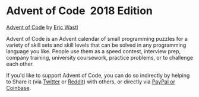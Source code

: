 # Advent of Code ­ 2018 Edition

[Advent of Code](http://adventofcode.com/2018/about) by [Eric Wastl](http://was.tl/)

Advent of Code is an Advent calendar of small programming puzzles for a variety
of skill sets and skill levels that can be solved in any programming language
you like. People use them as a speed contest, interview prep, company training,
university coursework, practice problems, or to challenge each other.

If you'd like to support Advent of Code, you can do so indirectly by helping to
Share it (via
[Twitter](https://twitter.com/intent/tweet?text=Daily+programming+puzzles+at+Advent+of+Code&url=https%3A%2F%2Fadventofcode%2Ecom%2F&related=ericwastl&hashtags=AdventOfCode)
or
[Reddit](http://www.reddit.com/submit?url=https%3A%2F%2Fadventofcode%2Ecom%2F&title=Daily+programming+puzzles+at+Advent+of+Code))
with others, or directly via [PayPal or Coinbase](https://adventofcode.com/2018/support).
